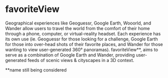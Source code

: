 # favoriteView

 Geographical experiences like Geoguessr, Google Earth, Wooorld, and Wander allow users to travel the world from the comfort of their home through a phone, computer, or virtual-reality headset. Each experience has its own use (ie. Geoguessr for those looking for a challenge, Google Earth for those into over-head shots of their favorite places, and Wander for those wanting to view user-generated 360° panoramas). favoriteView**, aims to serve as a combination of Google Earth and Wander, providing user-generated feeds of scenic views & cityscapes in a 3D context. 

 **name still being considered

